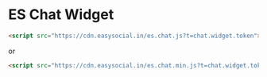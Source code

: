 # ES Chat Widget

```html
<script src="https://cdn.easysocial.in/es.chat.js?t=chat.widget.token"></script>
```

or

```html
<script src="https://cdn.easysocial.in/es.chat.min.js?t=chat.widget.token"></script>
```
